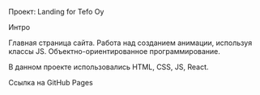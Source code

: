 Проект: Landing for Tefo Oy

Интро

Главная страница сайта. Работа над созданием анимации, используя классы JS. Объектно-ориентированное программирование.

В данном проекте использовались HTML, CSS, JS, React.

Ссылка на GitHub Pages
